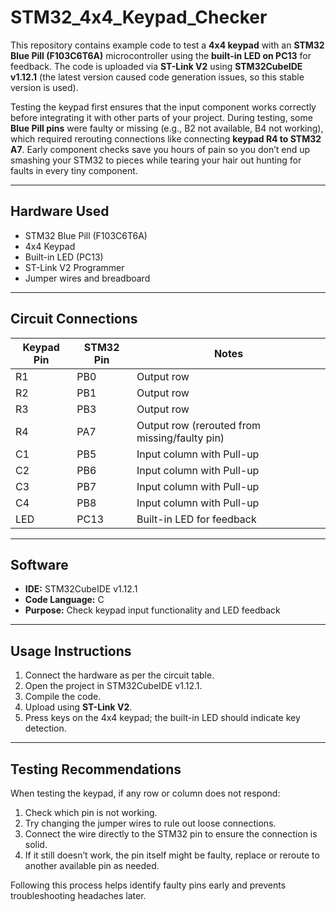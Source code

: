 # STM32_4x4_Keypad_Checker

This repository contains example code to test a **4x4 keypad** with an **STM32 Blue Pill (F103C6T6A)** microcontroller using the **built-in LED on PC13** for feedback. The code is uploaded via **ST-Link V2** using **STM32CubeIDE v1.12.1** (the latest version caused code generation issues, so this stable version is used).

Testing the keypad first ensures that the input component works correctly before integrating it with other parts of your project. During testing, some **Blue Pill pins** were faulty or missing (e.g., B2 not available, B4 not working), which required rerouting connections like connecting **keypad R4 to STM32 A7**. Early component checks save you hours of pain so you don’t end up smashing your STM32 to pieces while tearing your hair out hunting for faults in every tiny component.

---

## Hardware Used

- STM32 Blue Pill (F103C6T6A)  
- 4x4 Keypad  
- Built-in LED (PC13)  
- ST-Link V2 Programmer  
- Jumper wires and breadboard  

---

## Circuit Connections

| Keypad Pin | STM32 Pin | Notes |
|------------|-----------|-------|
| R1         | PB0       | Output row |
| R2         | PB1       | Output row |
| R3         | PB3       | Output row |
| R4         | PA7       | Output row (rerouted from missing/faulty pin) |
| C1         | PB5       | Input column with Pull-up |
| C2         | PB6       | Input column with Pull-up |
| C3         | PB7       | Input column with Pull-up |
| C4         | PB8       | Input column with Pull-up |
| LED        | PC13      | Built-in LED for feedback |

---

## Software

- **IDE:** STM32CubeIDE v1.12.1  
- **Code Language:** C  
- **Purpose:** Check keypad input functionality and LED feedback  

---

## Usage Instructions

1. Connect the hardware as per the circuit table.  
2. Open the project in STM32CubeIDE v1.12.1.  
3. Compile the code.  
4. Upload using **ST-Link V2**.  
5. Press keys on the 4x4 keypad; the built-in LED should indicate key detection.  

---

## Testing Recommendations

When testing the keypad, if any row or column does not respond:  
1. Check which pin is not working.  
2. Try changing the jumper wires to rule out loose connections.  
3. Connect the wire directly to the STM32 pin to ensure the connection is solid.  
4. If it still doesn’t work, the pin itself might be faulty, replace or reroute to another available pin as needed.  

Following this process helps identify faulty pins early and prevents troubleshooting headaches later.
